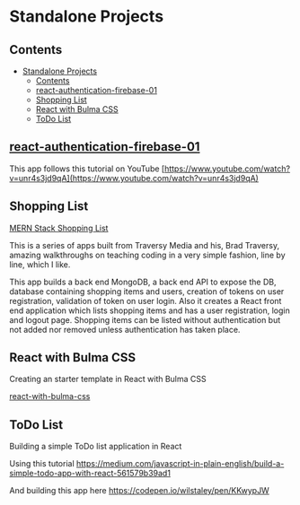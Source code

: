 # Standalone Projects

## Contents

- [Standalone Projects](#standalone-projects)
  - [Contents](#contents)
  - [react-authentication-firebase-01](#react-authentication-firebase-01)
  - [Shopping List](#shopping-list)
  - [React with Bulma CSS](#react-with-bulma-css)
  - [ToDo List](#todo-list)

## [react-authentication-firebase-01](react-authentication-firebase-01)

This app follows this tutorial on YouTube [https://www.youtube.com/watch?v=unr4s3jd9qA](https://www.youtube.com/watch?v=unr4s3jd9qA)

## Shopping List

[MERN Stack Shopping List](mern-stack-shopping-list/README.md)

This is a series of apps built from Traversy Media and his, Brad Traversy, amazing walkthroughs on teaching coding in a very simple fashion, line by line, which I like.

This app builds a back end MongoDB, a back end API to expose the DB, database containing shopping items and users, creation of tokens on user registration, validation of token on user login.  Also it creates a React front end application which lists shopping items and has a user registration, login and logout page.  Shopping items can be listed without authentication but not added nor removed unless authentication has taken place.

## React with Bulma CSS

Creating an starter template in React with Bulma CSS

[react-with-bulma-css](react-with-bulma-css/README.md)


## ToDo List

Building a simple ToDo list application in React

Using this tutorial https://medium.com/javascript-in-plain-english/build-a-simple-todo-app-with-react-561579b39ad1

And building this app here https://codepen.io/wilstaley/pen/KKwypJW 

